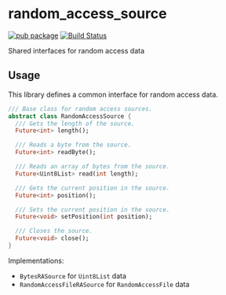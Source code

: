 # random_access_source

[![pub package](https://img.shields.io/pub/v/random_access_source.svg)](https://pub.dev/packages/random_access_source)
[![Build Status](https://github.com/flutter-cavalry/random_access_source/workflows/Dart/badge.svg)](https://github.com/flutter-cavalry/random_access_source/actions)

Shared interfaces for random access data

## Usage

This library defines a common interface for random access data.

```dart
/// Base class for random access sources.
abstract class RandomAccessSource {
  /// Gets the length of the source.
  Future<int> length();

  /// Reads a byte from the source.
  Future<int> readByte();

  /// Reads an array of bytes from the source.
  Future<Uint8List> read(int length);

  /// Gets the current position in the source.
  Future<int> position();

  /// Sets the current position in the source.
  Future<void> setPosition(int position);

  /// Closes the source.
  Future<void> close();
}
```

Implementations:

- `BytesRASource` for `Uint8List` data
- `RandomAccessFileRASource` for `RandomAccessFile` data
